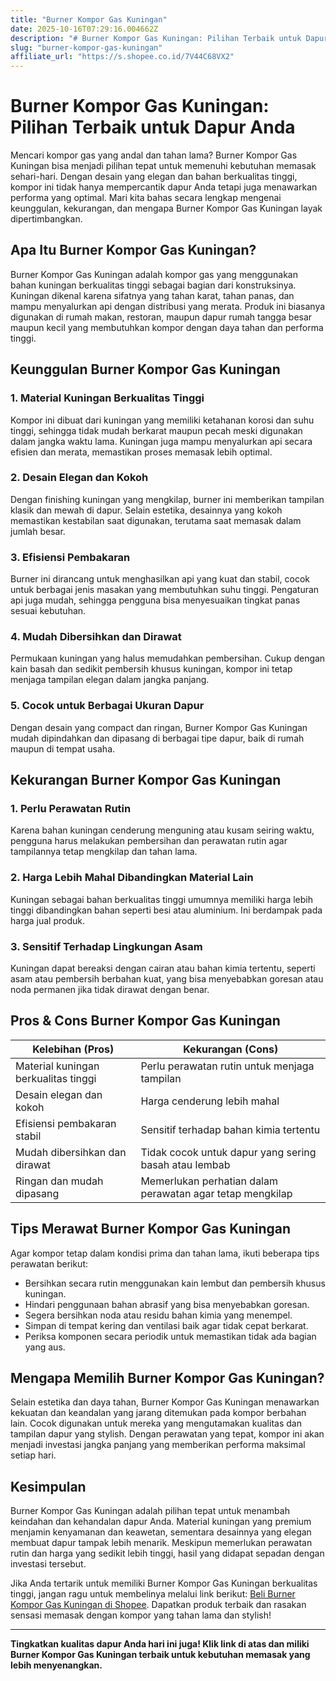 ```yaml
---
title: "Burner Kompor Gas Kuningan"
date: 2025-10-16T07:29:16.004662Z
description: "# Burner Kompor Gas Kuningan: Pilihan Terbaik untuk Dapur Anda..."
slug: "burner-kompor-gas-kuningan"
affiliate_url: "https://s.shopee.co.id/7V44C68VX2"
---
```

# Burner Kompor Gas Kuningan: Pilihan Terbaik untuk Dapur Anda

Mencari kompor gas yang andal dan tahan lama? Burner Kompor Gas Kuningan bisa menjadi pilihan tepat untuk memenuhi kebutuhan memasak sehari-hari. Dengan desain yang elegan dan bahan berkualitas tinggi, kompor ini tidak hanya mempercantik dapur Anda tetapi juga menawarkan performa yang optimal. Mari kita bahas secara lengkap mengenai keunggulan, kekurangan, dan mengapa Burner Kompor Gas Kuningan layak dipertimbangkan.

## Apa Itu Burner Kompor Gas Kuningan?

Burner Kompor Gas Kuningan adalah kompor gas yang menggunakan bahan kuningan berkualitas tinggi sebagai bagian dari konstruksinya. Kuningan dikenal karena sifatnya yang tahan karat, tahan panas, dan mampu menyalurkan api dengan distribusi yang merata. Produk ini biasanya digunakan di rumah makan, restoran, maupun dapur rumah tangga besar maupun kecil yang membutuhkan kompor dengan daya tahan dan performa tinggi.

## Keunggulan Burner Kompor Gas Kuningan

### 1. Material Kuningan Berkualitas Tinggi

Kompor ini dibuat dari kuningan yang memiliki ketahanan korosi dan suhu tinggi, sehingga tidak mudah berkarat maupun pecah meski digunakan dalam jangka waktu lama. Kuningan juga mampu menyalurkan api secara efisien dan merata, memastikan proses memasak lebih optimal.

### 2. Desain Elegan dan Kokoh

Dengan finishing kuningan yang mengkilap, burner ini memberikan tampilan klasik dan mewah di dapur. Selain estetika, desainnya yang kokoh memastikan kestabilan saat digunakan, terutama saat memasak dalam jumlah besar.

### 3. Efisiensi Pembakaran

Burner ini dirancang untuk menghasilkan api yang kuat dan stabil, cocok untuk berbagai jenis masakan yang membutuhkan suhu tinggi. Pengaturan api juga mudah, sehingga pengguna bisa menyesuaikan tingkat panas sesuai kebutuhan.

### 4. Mudah Dibersihkan dan Dirawat

Permukaan kuningan yang halus memudahkan pembersihan. Cukup dengan kain basah dan sedikit pembersih khusus kuningan, kompor ini tetap menjaga tampilan elegan dalam jangka panjang.

### 5. Cocok untuk Berbagai Ukuran Dapur

Dengan desain yang compact dan ringan, Burner Kompor Gas Kuningan mudah dipindahkan dan dipasang di berbagai tipe dapur, baik di rumah maupun di tempat usaha.

## Kekurangan Burner Kompor Gas Kuningan

### 1. Perlu Perawatan Rutin

Karena bahan kuningan cenderung menguning atau kusam seiring waktu, pengguna harus melakukan pembersihan dan perawatan rutin agar tampilannya tetap mengkilap dan tahan lama.

### 2. Harga Lebih Mahal Dibandingkan Material Lain

Kuningan sebagai bahan berkualitas tinggi umumnya memiliki harga lebih tinggi dibandingkan bahan seperti besi atau aluminium. Ini berdampak pada harga jual produk.

### 3. Sensitif Terhadap Lingkungan Asam

Kuningan dapat bereaksi dengan cairan atau bahan kimia tertentu, seperti asam atau pembersih berbahan kuat, yang bisa menyebabkan goresan atau noda permanen jika tidak dirawat dengan benar.

## Pros & Cons Burner Kompor Gas Kuningan

| Kelebihan (Pros)                        | Kekurangan (Cons)                       |
|----------------------------------------|----------------------------------------|
| Material kuningan berkualitas tinggi | Perlu perawatan rutin untuk menjaga tampilan |
| Desain elegan dan kokoh             | Harga cenderung lebih mahal        |
| Efisiensi pembakaran stabil         | Sensitif terhadap bahan kimia tertentu |
| Mudah dibersihkan dan dirawat      | Tidak cocok untuk dapur yang sering basah atau lembab |
| Ringan dan mudah dipasang          | Memerlukan perhatian dalam perawatan agar tetap mengkilap |

## Tips Merawat Burner Kompor Gas Kuningan

Agar kompor tetap dalam kondisi prima dan tahan lama, ikuti beberapa tips perawatan berikut:

- Bersihkan secara rutin menggunakan kain lembut dan pembersih khusus kuningan.
- Hindari penggunaan bahan abrasif yang bisa menyebabkan goresan.
- Segera bersihkan noda atau residu bahan kimia yang menempel.
- Simpan di tempat kering dan ventilasi baik agar tidak cepat berkarat.
- Periksa komponen secara periodik untuk memastikan tidak ada bagian yang aus.

## Mengapa Memilih Burner Kompor Gas Kuningan?

Selain estetika dan daya tahan, Burner Kompor Gas Kuningan menawarkan kekuatan dan keandalan yang jarang ditemukan pada kompor berbahan lain. Cocok digunakan untuk mereka yang mengutamakan kualitas dan tampilan dapur yang stylish. Dengan perawatan yang tepat, kompor ini akan menjadi investasi jangka panjang yang memberikan performa maksimal setiap hari.

## Kesimpulan

Burner Kompor Gas Kuningan adalah pilihan tepat untuk menambah keindahan dan kehandalan dapur Anda. Material kuningan yang premium menjamin kenyamanan dan keawetan, sementara desainnya yang elegan membuat dapur tampak lebih menarik. Meskipun memerlukan perawatan rutin dan harga yang sedikit lebih tinggi, hasil yang didapat sepadan dengan investasi tersebut.

Jika Anda tertarik untuk memiliki Burner Kompor Gas Kuningan berkualitas tinggi, jangan ragu untuk membelinya melalui link berikut: [Beli Burner Kompor Gas Kuningan di Shopee](https://s.shopee.co.id/7V44C68VX2). Dapatkan produk terbaik dan rasakan sensasi memasak dengan kompor yang tahan lama dan stylish!

---

**Tingkatkan kualitas dapur Anda hari ini juga! Klik link di atas dan miliki Burner Kompor Gas Kuningan terbaik untuk kebutuhan memasak yang lebih menyenangkan.**